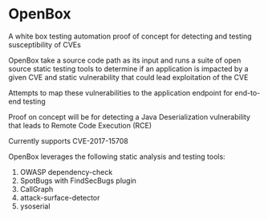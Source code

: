 # OpenBox
A white box testing automation proof of concept for detecting and testing susceptibility of CVEs

OpenBox take a source code path as its input and runs a suite of open source static testing tools to determine if an application is impacted by a given CVE and static vulnerability that could lead exploitation of the CVE

Attempts to map these vulnerabilities to the application endpoint for end-to-end testing

Proof on concept will be for detecting a Java Deserialization vulnerability that leads to Remote Code Execution (RCE)

Currently supports CVE-2017-15708

OpenBox leverages the following static analysis and testing tools:
1) OWASP dependency-check
2) SpotBugs with FindSecBugs plugin
3) CallGraph
4) attack-surface-detector
5) ysoserial
